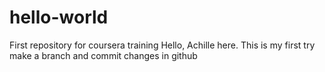# hello-world
First repository for coursera training
Hello, Achille here. 
This is my first try make a branch and commit changes in github
